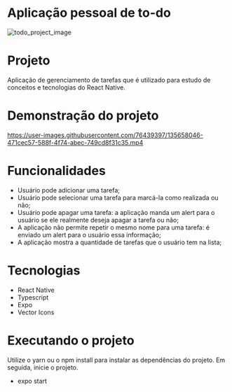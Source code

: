 # Aplicação pessoal de to-do

![todo_project_image](https://user-images.githubusercontent.com/76439397/135656694-596c0ef1-427f-419b-bed1-48ee29910052.jpg)

# Projeto

Aplicação de gerenciamento de tarefas que é utilizado para estudo de conceitos e tecnologias do React Native.

# Demonstração do projeto


https://user-images.githubusercontent.com/76439397/135658046-471cec57-588f-4f74-abec-749cd8f31c35.mp4

# Funcionalidades

- Usuário pode adicionar uma tarefa;
- Usuário pode selecionar uma tarefa para marcá-la como realizada ou não;
- Usuário pode apagar uma tarefa: a aplicação manda um alert para o usuário se ele realmente deseja apagar a tarefa ou não;
- A aplicação não permite repetir o mesmo nome para uma tarefa: é enviado um alert para o usuário essa informação;
- A aplicação mostra a quantidade de tarefas que o usuário tem na lista;

# Tecnologias

- React Native
- Typescript
- Expo
- Vector Icons

# Executando o projeto

Utilize o yarn ou o npm install para instalar as dependências do projeto. Em seguida, inicie o projeto.

- expo start
